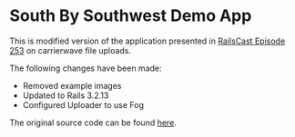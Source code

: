 # South By Southwest Demo App

This is modified version of the application presented in  [RailsCast Episode 253](http://railscasts.com/episodes/253-carrierwave-file-uploads) on carrierwave file uploads. 

The following changes have been made:

* Removed example images
* Updated to Rails 3.2.13
* Configured Uploader to use Fog

The original source code can be found [here](https://github.com/ryanb/railscasts-episodes/tree/master/episode-253). 